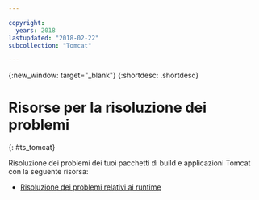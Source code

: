 ```yaml
---

copyright:
  years: 2018
lastupdated: "2018-02-22"
subcollection: "Tomcat"

---
```


{:new_window: target="_blank"}
{:shortdesc: .shortdesc}

# Risorse per la risoluzione dei problemi
{: #ts_tomcat}

Risoluzione dei problemi dei tuoi pacchetti di build e applicazioni Tomcat con la seguente risorsa:

* [Risoluzione dei problemi relativi ai runtime](/docs/runtimes-common/ts_runtimes.html#runtimes)
